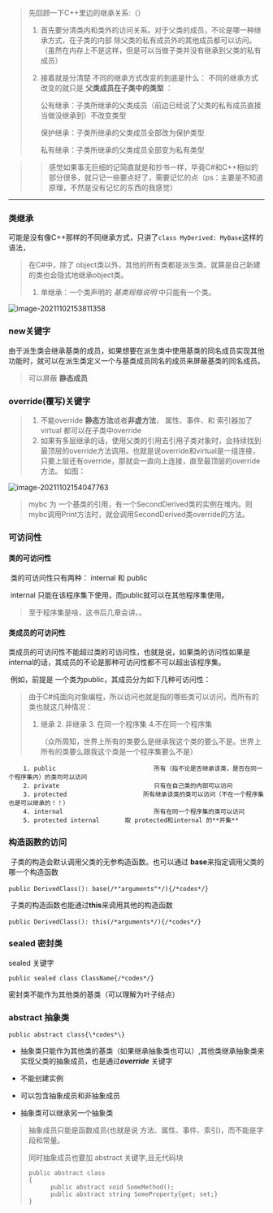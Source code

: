 > 先回顾一下C++里边的继承关系:（）
>
> 1. 首先要分清类内和类外的访问关系。对于父类的成员，不论是哪一种继承方式，在子类的内部 除父类的私有成员外的其他成员都可以访问。（虽然在内存上不是这样，但是可以当做子类并没有继承到父类的私有成员）
>
> 2. 接着就是分清楚 不同的继承方式改变的到底是什么： 不同的继承方式改变的就只是  **父类成员在子类中的类型** ：
>
>    公有继承：子类所继承的父类成员（前边已经说了父类的私有成员直接当做没继承到）不改变类型 
>
>    保护继承：子类所继承的父类成员全部改为保护类型
>
>    私有继承：子类所继承的父类成员全部变为私有类型



> > 感觉如果事无巨细的记简直就是和抄书一样，毕竟C#和C++相似的部分很多，就只记一些要点好了，需要记忆的点（ps：主要是不知道原理，不然是没有记忆的东西的我感觉）

---



### 类继承

​	可能是没有像C++那样的不同继承方式，只讲了`class MyDerived: MyBase`这样的语法，

> 在C#中，除了 object类以外，其他的所有类都是派生类。就算是自己新建的类也会隐式地继承object类。
>
> 1. 单继承：一个类声明的 *基类规格说明* 中只能有一个类。

![image-20211102153811358](C:\Users\Ryz\AppData\Roaming\Typora\typora-user-images\image-20211102153811358.png)

### new关键字

​	由于派生类会继承基类的成员，如果想要在派生类中使用基类的同名成员实现其他功能时，就可以在派生类定义一个与基类成员同名的成员来屏蔽基类的同名成员。

> 可以屏蔽 **静态成员**

### override(覆写)关键字

> 1. 不能override **静态方法**或者**非虚方法**， 属性、事件、和 索引器加了virtual 都可以在子类中override
> 2. 如果有多层继承的话，使用父类的引用去引用子类对象时，会持续找到最顶层的override方法调用。也就是说override和virtual是一组连接，只要上层还有override，那就会一直向上连接，直至最顶层的override方法。 如图：

![image-20211102154047763](C:\Users\Ryz\AppData\Roaming\Typora\typora-user-images\image-20211102154047763.png)

> mybc 为 一个基类的引用，有一个SecondDerived类的实例在堆内。则mybc调用Print方法时，就会调用SecondDerived类override的方法。

### 可访问性

#### 	类的可访问性	

​		类的可访问性只有两种： internal 和 public 	

​		internal 只能在该程序集下使用，而public就可以在其他程序集使用。

> 至于程序集是啥，这书后几章会讲。。

#### 	类成员的可访问性

​		类成员的可访问性不能超过类的可访问性，也就是说，如果类的访问性如果是internal的话，其成员的不论是那种可访问性都不可以超出该程序集。

​	例如，前提是 一个类为public，其成员分为如下几种可访问性：

>  由于C#纯面向对象编程，所以访问也就是指的哪些类可以访问，而所有的类也就这几种情况： 
>
>   1. 继承  2. 非继承  3. 在同一个程序集  4.不在同一个程序集
>
>      （众所周知，世界上所有的类要么是继承我这个类的要么不是。世界上所有的类要么跟我这个类是一个程序集要么不是）

  		1. public							所有（指不论是否继承该类，是否在同一个程序集内）的类均可以访问				
  		2. private                          只有在自己类的内部可以访问
  		3. protected                     所有继承该类的类可以访问（不在一个程序集也是可以继承的！！）
  		4. internal                         所有在同一个程序集的类可以访问
  		5. protected internal       取 protected和internal 的**并集**



### 构造函数的访问

​	子类的构造会默认调用父类的无参构造函数。也可以通过 **base**来指定调用父类的哪一个构造函数

​	`public DerivedClass(): base(/*"arguments"*/){/*codes*/}`

​	子类的构造函数也能通过**this**来调用其他的构造函数

​	`public DerivedClass(): this(/*arguments*/){/*codes*/}`

### sealed 密封类

sealed 关键字 

`public sealed class ClassName{/*codes*/}`

密封类不能作为其他类的基类（可以理解为叶子结点）

### abstract 抽象类

`public abstract class{\*codes*\}`

- 抽象类只能作为其他类的基类（如果继承抽象类也可以）,其他类继承抽象类来实现父类的抽象成员，也是通过***override*** 关键字

- 不能创建实例
- 可以包含抽象成员和非抽象成员
- 抽象类可以继承另一个抽象类

> 抽象成员只能是函数成员(也就是说 方法、属性、事件、索引)，而不能是字段和常量。
>
> 同时抽象成员也要加 abstract 关键字,且无代码块
>
> ```1C#
> public abstract class
> {
> 		public abstract void SomeMethod();
> 		public abstract string SomeProperty{get; set;}
> }
> ```
